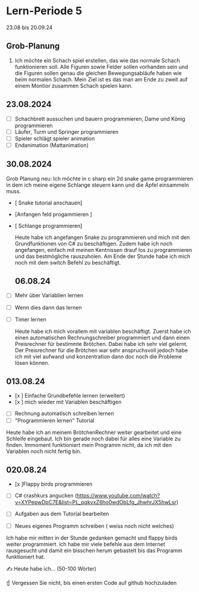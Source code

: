 # Lern-Periode 5

23.08 bis 20.09.24

## Grob-Planung

1. Ich möchte ein Schach spiel erstellen, das wie das normale Schach funktionieren soll. Alle Figuren sowie Felder sollen vorhanden sein und die Figuren sollen genau die gleichen Bewegungsabläufe haben wie beim normalen Schach. Mein Ziel ist es das man am Ende zu zweit auf einem Montior zusammen Schach spielen kann. 

## 23.08.2024

- [ ] Schachbrett aussuchen und bauern programmieren, Dame und König programmieren
- [ ] Läufer, Turm und Springer programmieren
- [ ] Spieler schlägt spieler animation
- [ ] Endanimation (Mattanimation)
## 30.08.2024
Grob Planung neu: Ich möchte in c sharp ein 2d snake game programmieren in dem ich meine eigene Schlange steuern kann und die Äpfel einsammeln muss.
- [ Snake tutorial anschauen] 
- [Anfangen feld progammieren ]
- [ Schlange programmieren]

  Heute habe ich angefangen Snake zu programmieren und mich mit den Grundfunktionen von C# zu beschäftigen. Zudem habe ich noch angefangen, einfach mit meinen Kentnissen drauf los zu programmieren und das bestmögliche rauszuholen. Am Ende der Stunde habe ich mich noch mit dem switch Befehl zu beschäftigt.

  ## 06.08.24
 - [ ] Mehr über Variablien lernen
 - [ ] Wenn dies dann das lernen
- [ ] Timer lernen

      
    Heute habe ich mich vorallem mit variablen beschäftigt. Zuerst habe ich einen automatischen Rechnungschreiber programmiert und dann einen Preisrechner für bestimmte Brötchen. Dabei habe ich sehr viel gelernt. Der Preisrechner für die Brötchen war sehr anspruchsvoll jedoch habe ich mit viel aufwand und konzentration dann doc noch die Probleme lösen können.


## 013.08.24
 - [x ] Einfache Grundbefehle lernen (erweitert)
 - [x ] mich wieder mit Variablen beschäftigen
- [ ] Rechnung automatisch schreiben lernen
- [ ] "Programmieren lernen" Tutorial

Heute habe ich an meinem BrötchenRechner weiter gearbeitet und eine Schleife eingebaut. Ich bin gerade noch dabei für alles eine Variable zu finden. Immoment funktioniert mein Programm nicht, da ich mit den Variablen noch nicht fertig bin.

## 020.08.24
- [x ]Flappy birds programmieren
 - [ ] C# crashkurs angucken (https://www.youtube.com/watch?v=XYPepwDpC7E&list=PL_pqkvxZ6ho0wdObLfg_JhwhrJX5hwLsr)
 - [ ] Aufgaben aus dem Tutorial bearbeiten
 - [ ] Neues eigenes Programm schreiben ( weiss noch nicht welches)


Ich habe mir mitten in der Stunde gedanken gemacht und flappy birds weiter programmiert. ich habe mir viele befehle aus dem Internet rausgesucht und damit ein bisschen herum gebastelt bis das Programm funktioniert hat. 

✍️ Heute habe ich... (50-100 Wörter)

☝️ Vergessen Sie nicht, bis einen ersten Code auf github hochzuladen
